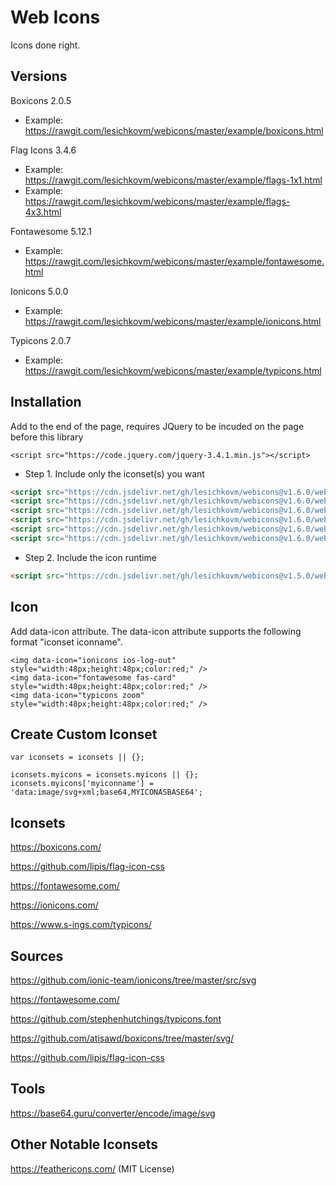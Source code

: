 # Web Icons

Icons done right.

## Versions ##

Boxicons 2.0.5  
   - Example: https://rawgit.com/lesichkovm/webicons/master/example/boxicons.html
   
Flag Icons  3.4.6   
   - Example: https://rawgit.com/lesichkovm/webicons/master/example/flags-1x1.html
   - Example: https://rawgit.com/lesichkovm/webicons/master/example/flags-4x3.html

Fontawesome 5.12.1  
   - Example: https://rawgit.com/lesichkovm/webicons/master/example/fontawesome.html

Ionicons    5.0.0   
   - Example: https://rawgit.com/lesichkovm/webicons/master/example/ionicons.html

Typicons    2.0.7   
   - Example: https://rawgit.com/lesichkovm/webicons/master/example/typicons.html

## Installation ##

Add to the end of the page, requires JQuery to be incuded on the page before this library

```
<script src="https://code.jquery.com/jquery-3.4.1.min.js"></script>
```

- Step 1. Include only the iconset(s) you want

```html
<script src="https://cdn.jsdelivr.net/gh/lesichkovm/webicons@v1.6.0/webicons.boxicons.js"></script>
<script src="https://cdn.jsdelivr.net/gh/lesichkovm/webicons@v1.6.0/webicons.flags_1x1"></script>
<script src="https://cdn.jsdelivr.net/gh/lesichkovm/webicons@v1.6.0/webicons.flags_4x3.js"></script>
<script src="https://cdn.jsdelivr.net/gh/lesichkovm/webicons@v1.6.0/webicons.fontawesome.js"></script>
<script src="https://cdn.jsdelivr.net/gh/lesichkovm/webicons@v1.6.0/webicons.ionicons.js"></script>
<script src="https://cdn.jsdelivr.net/gh/lesichkovm/webicons@v1.6.0/webicons.typicons.js"></script>
```

- Step 2. Include the icon runtime

```html
<script src="https://cdn.jsdelivr.net/gh/lesichkovm/webicons@v1.5.0/webicons.runtime.js"></script>
```

## Icon ##

Add data-icon attribute. The data-icon attribute supports the following format "iconset iconname".
```
<img data-icon="ionicons ios-log-out" style="width:48px;height:48px;color:red;" />
<img data-icon="fontawesome fas-card" style="width:48px;height:48px;color:red;" />
<img data-icon="typicons zoom" style="width:48px;height:48px;color:red;" />
```

## Create Custom Iconset ##

```
var iconsets = iconsets || {};

iconsets.myicons = iconsets.myicons || {};
iconsets.myicons['myiconname'] = 'data:image/svg+xml;base64,MYICONASBASE64';
```

## Iconsets ##

https://boxicons.com/

https://github.com/lipis/flag-icon-css

https://fontawesome.com/

https://ionicons.com/

https://www.s-ings.com/typicons/

## Sources ##

https://github.com/ionic-team/ionicons/tree/master/src/svg

https://fontawesome.com/

https://github.com/stephenhutchings/typicons.font

https://github.com/atisawd/boxicons/tree/master/svg/

https://github.com/lipis/flag-icon-css

## Tools ##

https://base64.guru/converter/encode/image/svg


## Other Notable Iconsets ##

https://feathericons.com/ (MIT License)
